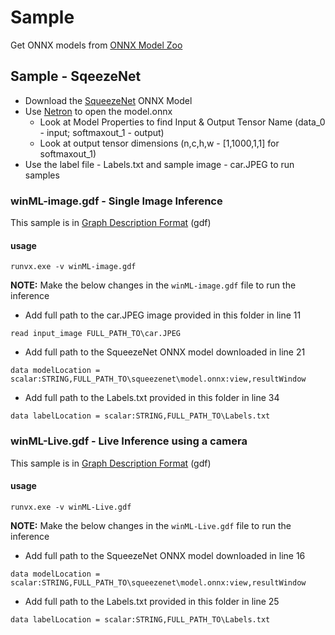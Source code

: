 # Sample

Get ONNX models from [ONNX Model Zoo](https://github.com/onnx/models)

## Sample - SqeezeNet

* Download the [SqueezeNet](https://s3.amazonaws.com/download.onnx/models/opset_8/squeezenet.tar.gz) ONNX Model
* Use [Netron](https://lutzroeder.github.io/netron/) to open the model.onnx
	* Look at Model Properties to find Input & Output Tensor Name (data_0 - input; softmaxout_1 - output)
	* Look at output tensor dimensions (n,c,h,w  - [1,1000,1,1] for softmaxout_1)
* Use the label file - Labels.txt and sample image - car.JPEG to run samples

### winML-image.gdf - Single Image Inference

This sample is in [Graph Description Format](../../../utilities/runvx#amd-runvx) (gdf)

#### usage
````
runvx.exe -v winML-image.gdf
````

**NOTE:**
Make the below changes in the `winML-image.gdf` file to run the inference

* Add full path to the car.JPEG image provided in this folder in line 11
````
read input_image FULL_PATH_TO\car.JPEG
````

* Add full path to the SqueezeNet ONNX model downloaded in line 21
````
data modelLocation = scalar:STRING,FULL_PATH_TO\squeezenet\model.onnx:view,resultWindow
````

* Add full path to the Labels.txt provided in this folder in line 34
````
data labelLocation = scalar:STRING,FULL_PATH_TO\Labels.txt
````

### winML-Live.gdf - Live Inference using a camera

This sample is in [Graph Description Format](../../../utilities/runvx#amd-runvx) (gdf)

#### usage
````
runvx.exe -v winML-Live.gdf
````

**NOTE:**
Make the below changes in the `winML-Live.gdf` file to run the inference

* Add full path to the SqueezeNet ONNX model downloaded in line 16
````
data modelLocation = scalar:STRING,FULL_PATH_TO\squeezenet\model.onnx:view,resultWindow
````

* Add full path to the Labels.txt provided in this folder in line 25
````
data labelLocation = scalar:STRING,FULL_PATH_TO\Labels.txt
````

